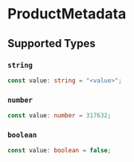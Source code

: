 # ProductMetadata


## Supported Types

### `string`

```typescript
const value: string = "<value>";
```

### `number`

```typescript
const value: number = 317632;
```

### `boolean`

```typescript
const value: boolean = false;
```

